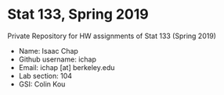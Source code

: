 # Stat 133, Spring 2019

Private Repository for HW assignments of Stat 133 (Spring 2019)

- Name: Isaac Chap
- Github username: ichap
- Email: ichap [at] berkeley.edu
- Lab section: 104
- GSI: Colin Kou


